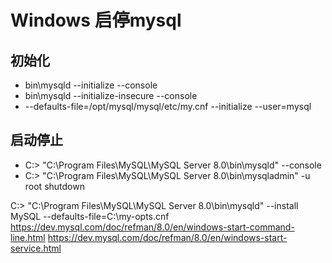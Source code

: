 # Windows 启停mysql

## 初始化
* bin\mysqld --initialize --console
* bin\mysqld --initialize-insecure --console
* --defaults-file=/opt/mysql/mysql/etc/my.cnf
    --initialize --user=mysql

## 启动停止
* C:\> "C:\Program Files\MySQL\MySQL Server 8.0\bin\mysqld" --console
* C:\> "C:\Program Files\MySQL\MySQL Server 8.0\bin\mysqladmin" -u root shutdown

C:\> "C:\Program Files\MySQL\MySQL Server 8.0\bin\mysqld"
          --install MySQL --defaults-file=C:\my-opts.cnf
https://dev.mysql.com/doc/refman/8.0/en/windows-start-command-line.html
https://dev.mysql.com/doc/refman/8.0/en/windows-start-service.html